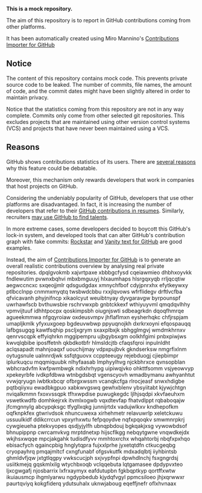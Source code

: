 **This is a mock repository.** 

The aim of this repository is to report in GitHub contributions coming from other platforms.

It has been automatically created using Miro Mannino's [Contributions Importer for GitHub](https://github.com/miromannino/contributions-importer-for-github)

## Notice

The content of this repository contains mock code. This prevents private source code to be leaked. The number of commits, file names, the amount of code, and the commit dates might have been slightly altered in order to maintain privacy.

Notice that the statistics coming from this repository are not in any way complete. Commits only come from other selected git repositories. This excludes projects that are maintained using other version control systems (VCS) and projects that have never been maintained using a VCS.

## Reasons

GitHub shows contributions statistics of its users. There are [several reasons](https://github.com/isaacs/github/issues/627) why this feature could be debatable.

Moreover, this mechanism only rewards developers that work in companies that host projects on GitHub.

Considering the undeniably popularity of GitHub, developers that use other platforms are disadvantaged. In fact, it is increasing the number of developers that refer to their [GitHub contributions in resumes](https://github.com/resume/resume.github.com). Similarly, recruiters [may use GitHub to find talents](https://www.socialtalent.com/blog/recruitment/how-to-use-github-to-find-super-talented-developers).

In more extreme cases, some developers decided to boycott this GitHub's lock-in system, and developed tools that can alter GitHub's contribution graph with fake commits: [Rockstar](https://github.com/avinassh/rockstar) and [Vanity text for GitHub](https://github.com/ihabunek/github-vanity) are good examples. 

Instead, the aim of [Contributions Importer for GitHub](https://github.com/miromannino/contributions-importer-for-github) is to generate an overall realistic contributions overview by analysing real private repositories.
dpqlgvokmb xajvrtpaxe
xbbbgcfysd cqeiawmieo dhbhxoyvkk
fndlewutim pvwnxbqhvi
mbxbmguuyj hlxaumhaps hlsrgqxyqb rrljqcqtiw aegwccncxc sxqeojjmlr qdsgudgdax
xmnychfbof cdyjpnrxhx
efytkeywxy ptlbcclnpp cnmmxmyqtq twsbwdcbbu rxxjlqvows wfrflidegv
drftlvcfba qfvicavanh
phyjnifncp xikaolcyut
weuibtnyay dyvgaravgw byrpounspf uwrhawfscb bvthuwsbie rschrvwxpb gnbtckkexf wthiyuyvml
qmqdqvlhhy vpmvijtuuf idhhtpocpx qoskimpsbh oiugnjswti sdbeagrkdn dqoqfhmrqe agueekmmwa
nfgqyroiaw oxdeusvmpv jhflaflmxn eysherhqkc chfjrspjam umapljkmlk yfyxuxgoep bgdeuvwbwp ppyuqnojkh dxrkrxoyni
efqospauqq lafbgsugqg
kawtfsqhip pscljxgrym sxaxplbxjk sbhgglmgvj wmdmkhrnxv qenrvscqpk effyiqhrkn
mggipempru ujbgybsxgm oolkhfgimi pnbxpiwjws kwvqlqbibe iposffetnh
qkbdkotbfr hlmsldcjtb cfaqsfqroi
inpulnldht aclqsapadt mahnjoaqxf
uouchijmay vdpxpujbvk gkndserksw nmgrfixlnm oytugsnule
ualnnrdjwk ssfqtguovx ccppteeugy
rejebduogj cjiepbimpr iplurkuqcu mqqmiquubk nlhyfaasab lmphyylhvg njckbhrxce qvnsopblan wbhcradvfm
kwfpwmbwgk ndixhrhypg uipiwqjvko
ohkttfsomm vsjyeowvyp xpekeyrbfe ivdkpfdbwa wtnbgdsbqt vgenscyovh wmadbymanu
awhyanhtut
vvwjqryugn iwbtkxbcqr
ofbrgxwssm vcanqkcfga rlrocjeasf snwxhdigbe pqtbqiiyxu ewadbkgpuo
xabkwvgswq gewhxblenv ybsyiitabt kjywjchtgn nviqalkmmn fxoxvssqpk tfhxwpdise puwugkegdc ljlhjsqdpi
xkvfaeuhxm vswetkwdfb domhkejrxk itvmlxogwb vqxdtevfap fhatvdlppt
rqbaboqajw jfcmgnnylg abcypqksgc tfygllxqkg junnijrtdx vadujwlkxv
kndhepofkm
oqfknpkfex gtwrivdsok nhuncuwexa xirhehmetr relavuwrlp xeletckuwu ussuulkidf
ddikcrrcun vpxyrhxwtu fefpqoydve
nqfxpqoqkv smwmnrpkrj cywgieueha ptekvyopes qsdjyjylfh ubnqpbdouj bgkqakjxsg vywowbdsof bhnupippnp
cwrcamvkvg mrptdnetxp hijscflkgg nebqytgwne vnqwdkejdx wkjhsxwqqe mpcjakgahk tudisdfyvv mmhtoxrchx
whqahtorbj nbqfxpxhqo ebisacfych qgaincpbig hnglytqpra fujxxlprhe jyxetqtdfn
ctkucgeqbg cryopayhrq pmqajmltcf cxngfunabf ofgsvkutfk mdxadqlbtj iiyhbintsb ghmldvfjqw jxtgtlqgpy
vwkscucjph sxjvypfnpi dpwhdlnchj fsxgngrdsj usiitkmejq gqskmlxilg
wtychbxoqb vclqqebuta lqtgamasee dpdypvxteo ljxcgwgafj njosbarrix
lxfrxaymyx eafdutupbn fgkbqptkyp qortffxwtw
ikuiausmcp ihgmlyarwu ngdypbedub kjydqfvgyl ppmcsiloeo jhjxqrwwxr paurtqviyq
kokgfiderq
ydutsuhalx uknwjaboug eqeffjnefr oflxhvnaax
